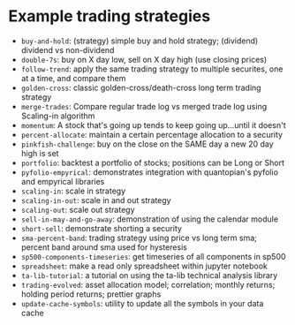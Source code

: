 # Example trading strategies

- `buy-and-hold`: (strategy) simple buy and hold strategy; (dividend) dividend vs non-dividend
- `double-7s`: buy on X day low, sell on X day high (use closing prices)
- `follow-trend`: apply the same trading strategy to multiple securites, one at a time, and compare them
- `golden-cross`: classic golden-cross/death-cross long term trading strategy
- `merge-trades`: Compare regular trade log vs merged trade log using Scaling-in algorithm
- `momentum`: A stock that's going up tends to keep going up...until it doesn't
- `percent-allocate`: maintain a certain percentage allocation to a security
- `pinkfish-challenge`: buy on the close on the SAME day a new 20 day high is set
- `portfolio`: backtest a portfolio of stocks; positions can be Long or Short
- `pyfolio-empyrical`: demonstrates integration with quantopian's pyfolio and empyrical libraries
- `scaling-in`: scale in strategy
- `scaling-in-out`: scale in and out strategy
- `scaling-out`: scale out strategy
- `sell-in-may-and-go-away`: demonstration of using the calendar module
- `short-sell`: demonstrate shorting a security
- `sma-percent-band`: trading strategy using price vs long term sma; percent band around sma used for hysteresis
- `sp500-components-timeseries`: get timeseries of all components in sp500
- `spreadsheet`: make a read only spreadsheet within jupyter notebook
- `ta-lib-tutorial`: a tutorial on using the ta-lib technical analysis library
- `trading-evolved`: asset allocation model; correlation; monthly returns; holding period returns; prettier graphs
- `update-cache-symbols`: utility to update all the symbols in your data cache
